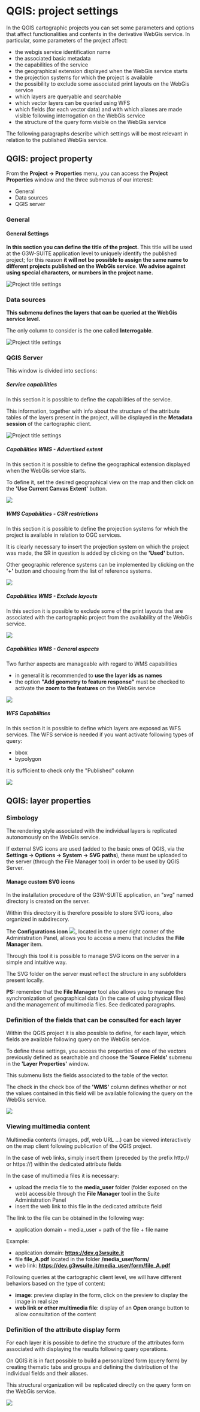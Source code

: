 # QGIS: project settings
In the QGIS cartographic projects you can set some parameters and options that affect functionalities and contents in the derivative WebGis service.
In particular, some parameters of the project affect:
* the webgis service identification name
* the associated basic metadata
* the capabilities of the service
* the geographical extension displayed when the WebGis service starts
* the projection systems for which the project is available
* the possibility to exclude some associated print layouts on the WebGis service
* which layers are queryable and searchable
* which vector layers can be queried using WFS
* which fields (for each vector data) and with which aliases are made visible following interrogation on the WebGis service 
* the structure of the query form visible on the WebGis service
      
The following paragraphs describe which settings will be most relevant in relation to the published WebGis service.

## QGIS: project property
From the **Project → Properties** menu, you can access the **Project Properties** window and the three submenus of our interest:
 * General
 * Data sources
 * QGIS server
 
### General
#### General Settings
**In this section you can define the title of the project.**
This title will be used at the G3W-SUITE application level to uniquely identify the published project; for this reason **it will not be possible to assign the same name to different projects published on the WebGis service**.
**We advise against using special characters, or numbers in the project name.**

![Project title settings](../images/manual/projecttitle.png)

### Data sources
**This submenu defines the layers that can be queried at the WebGis service level.**

The only column to consider is the one called **Interrogable**.

![Project title settings](../images/manual/datasources.png)

### QGIS Server
This window is divided into sections:

##### Service capabilities
In this section it is possible to define the capabilities of the service.

This information, together with info about the structure of the attribute tables of the layers present in the project, will be displayed in the **Metadata session** of the cartographic client.

![Project title settings](../images/manual/qgisservercapabilities.png)

##### Capabilities WMS - Advertised extent
In this section it is possible to define the geographical extension displayed when the WebGis service starts.
    
To define it, set the desired geographical view on the map and then click on the **'Use Current Canvas Extent'** button.

![](../images/manual/qgisserversetmapexpetent.png)

##### WMS Capabilities - CSR restrictions
In this section it is possible to define the projection systems for which the project is available in relation to OGC services.

It is clearly necessary to insert the projection system on which the project was made, the SR in question is added by clicking on the **'Used'** button.

Other geographic reference systems can be implemented by clicking on the **'+'** button and choosing from the list of reference systems.

![](../images/manual/qgisserversrisrestriction.png)

##### Capabilities WMS - Exclude layouts
In this section it is possible to exclude some of the print layouts that are associated with the cartographic project from the availability of the WebGis service.

![](../images/manual/qgisserverexludecompositions.png)

##### Capabilities WMS - General aspects
Two further aspects are manageable with regard to WMS capabilities
 * in general it is recommended to **use the layer ids as names**
 * the option **"Add geometry to feature response"** must be checked to activate the **zoom to the features** on the WebGis service

![](../images/manual/qgisservergeneralaspects.png)

##### WFS Capabilities
In this section it is possible to define which layers are exposed as WFS services.
The WFS service is needed if you want activate following types of query:
 * bbox
 * bypolygon
 
It is sufficient to check only the "Published" column
 
 ![](../images/manual/qgisservergeneralaspectswfs.png)


## QGIS: layer properties
### Simbology
The rendering style associated with the individual layers is replicated autonomously on the WebGis service.

If external SVG icons are used (added to the basic ones of QGIS, via the **Settings -> Options -> System -> SVG paths**), these must be uploaded to the server (through the File Manager tool) in order to be used by QGIS Server.

#### Manage custom SVG icons
In the installation procedure of the G3W-SUITE application, an "svg" named directory is created on the server.

Within this directory it is therefore possible to store SVG icons, also organized in subdirecory.

The **Configurations icon** ![](../images/manual/iconconfiguration.png), located in the upper right corner of the Administration Panel, allows you to access a menu that includes the **File Manager** item.

Through this tool it is possible to manage SVG icons on the server in a simple and intuitive way.

The SVG folder on the server must reflect the structure in any subfolders present locally.

**PS:** remember that the **File Manager** tool also allows you to manage the synchronization of geographical data (in the case of using physical files) and the management of multimedia files. See dedicated paragraphs.

### Definition of the fields that can be consulted for each layer
Within the QGIS project it is also possible to define, for each layer, which fields are available following query on the WebGis service.

To define these settings, you access the properties of one of the vectors previously defined as searchable and choose the **'Source Fields'** submenu in the **'Layer Properties'** window.

This submenu lists the fields associated to the table of the vector.

The check in the check box of the **'WMS'** column defines whether or not the values contained in this field will be available following the query on the WebGis service.

 ![](../images/manual/qgislayerproperties_wmsfields.png)
 
### Viewing multimedia content
Multimedia contents (images, pdf, web URL ...) can be viewed interactively on the map client following publication of the QGIS project.

In the case of web links, simply insert them (preceded by the prefix http:// or https://) within the dedicated attribute fields

In the case of multimedia files it is necessary:
 * upload the media file to the **media_user** folder (folder exposed on the web) accessible through the **File Manager** tool in the Suite Administration Panel
 * insert the web link to this file in the dedicated attribute field

The link to the file can be obtained in the following way:
 * application domain + media_user + path of the file + file name

Example:
 * application domain: **https://dev.g3wsuite.it**
 * file **file_A.pdf** located in the folder **/media_user/form/**
 * web link: **https://dev.g3wsuite.it/media_user/form/file_A.pdf**

Following queries at the cartographic client level, we will have different behaviors based on the type of content:
 * **image**: preview display in the form, click on the preview to display the image in real size
 * **web link or other multimedia file**: display of an **Open** orange button to allow consultation of the content

### Definition of the attribute display form
For each layer it is possible to define the structure of the attributes form associated with displaying the results following query operations.

On QGIS it is in fact possible to build a personalized form (query form) by creating thematic tabs and groups and defining the distribution of the individual fields and their aliases.

This structural organization will be replicated directly on the query form on the WebGis service.

 ![](../images/manual/qgislayerproperties_displayform.png)
 
